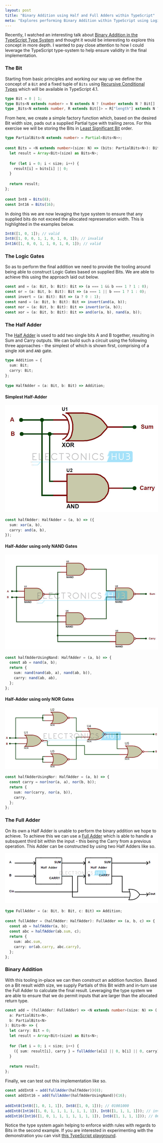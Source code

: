 ```yaml
---
layout: post
title: "Binary Addition using Half and Full Adders within TypeScript"
meta: "Explores performing Binary Addition within TypeScript using Logic Gates and Half/Full Adders"
---
```


Recently, I watched an interesting talk about [Binary Addition in the TypeScript Type System](https://www.youtube.com/watch?v=7lyb22x9tcM) and thought it would be interesting to explore this concept in more depth.
I wanted to pay close attention to how I could leverage the TypeScript type-system to help ensure validity in the final implementation.

<!--more-->

### The Bit

Starting from basic principles and working our way up we define the concept of a `Bit` and a fixed tuple of `Bits` using [Recursive Conditional Types](https://devblogs.microsoft.com/typescript/announcing-typescript-4-1-beta/#recursive-conditional-types) which will be available in TypeScript 4.1.

```typescript
type Bit = 0 | 1;
type Bits<N extends number> = N extends N ? (number extends N ? Bit[] : _Bits<N, []>) : never;
type _Bits<N extends number, R extends Bit[]> = R["length"] extends N ? R : _Bits<N, [Bit, ...R]>;
```

From here, we create a simple factory function which, based on the desired Bit width size, pads out a supplied Partial type with trailing zeros.
For this exercise we will be storing the Bits in [Least Significant Bit](https://en.wikipedia.org/wiki/Bit_numbering#Least_significant_bit) order.

```typescript
type PartialBits<N extends number> = Partial<Bits<N>>;

const Bits = <N extends number>(size: N) => (bits: PartialBits<N>): Bits<N> => {
  let result = Array<Bit>(size) as Bits<N>;

  for (let i = 0; i < size; i++) {
    result[i] = bits[i] || 0;
  }

  return result;
};

const Int8 = Bits(8);
const Int16 = Bits(16);
```

In doing this we are now levaging the type system to ensure that any supplied bits do not exceed the allocated represenation width.
This is highlighted in the examples below.

```typescript
Int8([1, 0, 1]); // valid
Int8([1, 0, 0, 1, 1, 0, 1, 0, 1]); // invalid
Int16([1, 0, 0, 1, 1, 0, 1, 0, 1]); // valid
```

### The Logic Gates

So as to perform the final addition we need to provide the tooling around being able to construct Logic Gates based on supplied Bits.
We are able to achieve this using the approach laid out below.

```typescript
const and = (a: Bit, b: Bit): Bit => (a === 1 && b === 1 ? 1 : 0);
const or = (a: Bit, b: Bit): Bit => (a === 1 || b === 1 ? 1 : 0);
const invert = (a: Bit): Bit => (a ? 0 : 1);
const nand = (a: Bit, b: Bit): Bit => invert(and(a, b));
const nor = (a: Bit, b: Bit): Bit => invert(or(a, b));
const xor = (a: Bit, b: Bit): Bit => and(or(a, b), nand(a, b));
```

### The Half Adder

The [Half Adder](<https://en.wikipedia.org/wiki/Adder_(electronics)#Half_adder>) is used to add two single bits A and B together, resulting in Sum and Carry outputs.
We can build such a circuit using the following three approaches - the simplest of which is shown first, comprising of a single `XOR` and `AND` gate.

```typescript
type Addition = {
  sum: Bit;
  carry: Bit;
};

type HalfAdder = (a: Bit, b: Bit) => Addition;
```

#### Simplest Half-Adder

[![Simplest Half-Adder](/uploads/binary-addition-using-half-and-full-adders-within-typescript/half-adder.jpg)](https://www.electronicshub.org/half-adder-and-full-adder-circuits/#Half_Adder)

```typescript
const halfAdder: HalfAdder = (a, b) => ({
  sum: xor(a, b),
  carry: and(a, b),
});
```

#### Half-Adder using only NAND Gates

[![Half-Adder using only NAND Gates](/uploads/binary-addition-using-half-and-full-adders-within-typescript/half-adder-nand.jpg)](https://www.electronicshub.org/half-adder-and-full-adder-circuits/#Half_Adder_using_NAND_Gates)

```typescript
const halfAdderUsingNand: HalfAdder = (a, b) => {
  const ab = nand(a, b);
  return {
    sum: nand(nand(ab, a), nand(ab, b)),
    carry: nand(ab, ab),
  };
};
```

#### Half-Adder using only NOR Gates

[![Half-Adder using only NOR Gates](/uploads/binary-addition-using-half-and-full-adders-within-typescript/half-adder-nor.jpg)](https://www.electronicshub.org/half-adder-and-full-adder-circuits/#Half_Adder_using_NOR_Gates)

```typescript
const halfAdderUsingNor: HalfAdder = (a, b) => {
  const carry = nor(nor(a, a), nor(b, b));
  return {
    sum: nor(carry, nor(a, b)),
    carry,
  };
};
```

### The Full Adder

On its own a Half Adder is unable to perform the binary addition we hope to achieve.
To achieve this we can use a [Full Adder](<https://en.wikipedia.org/wiki/Adder_(electronics)#Full_adder>) which is able to handle a subsquent third bit within the input - this being the Carry from a previous operation.
This Adder can be constructed by using two Half Adders like so.

[![The Full Adder](/uploads/binary-addition-using-half-and-full-adders-within-typescript/full-adder.jpg)](https://www.electronicshub.org/half-adder-and-full-adder-circuits/#Full_Adder)

```typescript
type FullAdder = (a: Bit, b: Bit, c: Bit) => Addition;

const fullAdder = (halfAdder: HalfAdder): FullAdder => (a, b, c) => {
  const ab = halfAdder(a, b);
  const abc = halfAdder(ab.sum, c);
  return {
    sum: abc.sum,
    carry: or(ab.carry, abc.carry),
  };
};
```

### Binary Addition

With this tooling in-place we can then construct an addition function.
Based on a Bit result width size, we supply Partials of this Bit width and in-turn use the Full Adder to calculate the final result.
Leveraging the type system we are able to ensure that we do permit inputs that are larger than the allocated return type.

```typescript
const add = (fullAdder: FullAdder) => <N extends number>(size: N) => (
  a: PartialBits<N>,
  b: PartialBits<N>
): Bits<N> => {
  let carry: Bit = 0;
  let result = Array<Bit>(size) as Bits<N>;

  for (let i = 0; i < size; i++) {
    ({ sum: result[i], carry } = fullAdder(a[i] || 0, b[i] || 0, carry));
  }

  return result;
};
```

Finally, we can test out this implementation like so.

```typescript
const addInt8 = add(fullAdder(halfAdder))(8);
const addInt16 = add(fullAdder(halfAdderUsingNand))(16);

addInt8(Int8([1, 0, 1, 1]), Int8([1, 0, 1])); // 01001000
addInt8(Int16([1, 0, 1, 1, 1, 1, 1, 1, 1]), Int8([1, 1, 1, 1])); // invalid
addInt16(Int16([1, 0, 1, 1, 1, 1, 1, 1, 1]), Int8([1, 1, 1, 1])); // 0011000001000000
```

Notice the type system again helping to enforce width rules with regards to Bits in the second example.
If you are interested in experimenting with the demonstration you can visit [this TypeScript playground](https://www.typescriptlang.org/play?ts=4.1.0-beta#code/C4TwDgpgBAQglsKBeKAGKAfKBGA3AKFElgQGcAeAOSggA9gIA7AE1KkYFcBbAIwgCcAfMijU6DFm2oB+KAApOvATXpNWoqLPjAA2gF0oALigB9bRUoAaKPsEBKI+wgA3AQSLQzZKionrFfPzWAEq+amzatiLBOgBEADZMAObAABaxBuLhGrKhxl7AFtY62tYAdBXBeoLu4NAACgCG-MBwjfHmPlmS7NyBwihNLW3x5J2UgjX4+ADGAPaMpIjmIl2qPQECgnKkcABeEMaUDkjCcjxkxkOt7eP2xnfIwgDe+FBQiYj8EKQc8YgoACC-H4jRAYwQ212BwcjQi3gmBDeUAAZnN+PJPlA4CJULhsVByFBoRB8XAANTkhyvd7vb6-f46OAGFAXQpMgwYLB45EAX2mdIgwA4-EYUHpf2ABF5SPmi0QAElGMAABwicxyFV2AhypZQJXAbAANnVZDkxu1011iEaLBEckaDwQ1h4TuAdjdT3kjWQSBQ2CgADJA1AeL7-ZocI5UJbrVB0fbHSRgC63R7k16HeGo1zQ9mA7IA8YYzqFnq4IxXC1E2nPadvZH0MZsLGy4hGLbmDXk6nk+ntF6K1XgA6WA6XXZW-L2AmUA63b3tP2EIPKwIR+jx6HJ6Xp7RZ96F6Haxn6525JvGhPrB2x1ft5bCHUoIDmMwEHAFiIacTuG6CO8MzNPwID-vgMrTB4UAABLtCir7MMoc5JqUx59l6CEfgssptlAqRwQhAjGLB8TwW+SHehOmY-r8XDGPu-BbjwdiWMiQEgqBUDnvezGsbyj5xvhpGEfwACquyMEklCdsRBHkRiyFUfWP5xo0YYoLezBMZagrCqKUA-u8tHGJpCjcTw1iNCx7DmROLHIoBwGcaZamWbxfLSjh05CWRiFiRJUnorJwnyYmSkvGxuHsSBIiMJucWMfeVk3puFkPgB4pCiKYqGb+dEzox0UgCliV2axtJQEV5VQBBEFPsQABifzxCJ3aoa6PaVWmGFvlhjBeXqKLNa1c4+SJwW+QI6ZNfELWhfWTHWDMJwRYBuFqSIY3ydpGWqTwMybXJfkOjwZS0UtOmZXpOUOXlxhqTMZ3cNVjkccYl6nVVXH7WURX2e8tUDTab72kNs3jVAM1zX5K2EmI6z+H0Ww7PshyiLDcjIkm1wjHc1UdTjtwIoI+DLoUVADKtHxCpVTl1mgGVYhK-wiMCoLgtoUKo7C8Lk4iAqogmchYjiKB4gSRIkmSlLUrdcjPHdmUMrozJLU5NUiGD0MCA6HKYNyLp67mqBqxxO58gL3zXUrkqeVa61vgaaooI0b5yFrIlyFtMN2JqU56q7zAGsaIiB+7w3bd7AjiRWUmdpO5pGgJZZzIkv2JM0cj+6nEBlPEcxJA6jvKiqchO3IOjYNYJs4NY2B6NZ5eV9XdcN+buo53nBdF0HyrGmXfdGhXVdoHXY+1xPI9Tw31hN1P4-15OlpAA).
